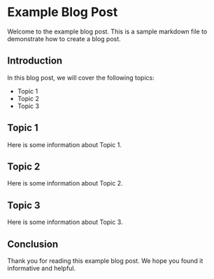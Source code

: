 # Example Blog Post

Welcome to the example blog post. This is a sample markdown file to demonstrate how to create a blog post.

## Introduction

In this blog post, we will cover the following topics:

- Topic 1
- Topic 2
- Topic 3

## Topic 1

Here is some information about Topic 1.

## Topic 2

Here is some information about Topic 2.

## Topic 3

Here is some information about Topic 3.

## Conclusion

Thank you for reading this example blog post. We hope you found it informative and helpful.
